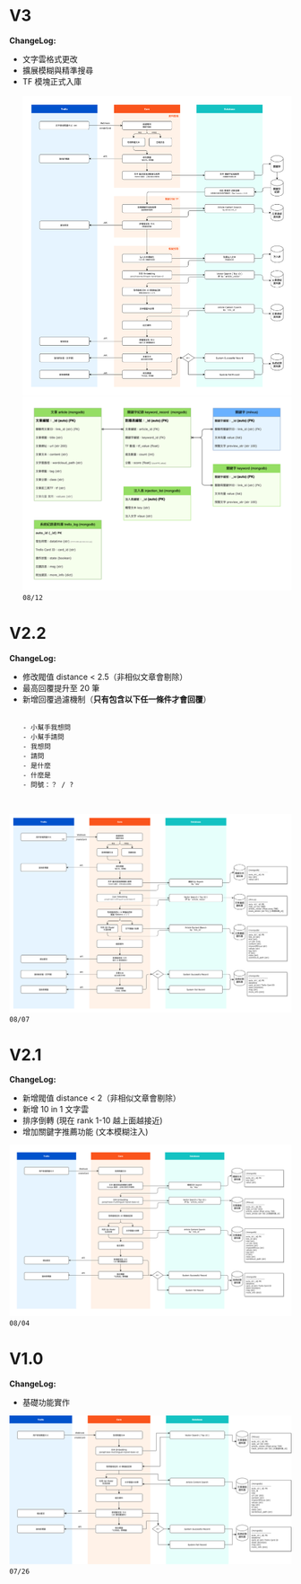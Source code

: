 # V3
**ChangeLog:**
- 文字雲格式更改
- 擴展模糊與精準搜尋
- TF 模塊正式入庫
<br><br>
![Trello 系統流程設計圖v3.0.png](Trello%20系統流程設計圖v3.0-WorkFlow.png)
![Trello 系統流程設計圖v3.0.png](Trello%20系統流程設計圖v3.0-ER%20Model.png)
`08/12`

# V2.2
**ChangeLog:**
- 修改閥值 distance < 2.5（非相似文章會剔除）
- 最高回覆提升至 20 筆
- 新增回覆過濾機制（**只有包含以下任一條件才會回覆**）<br><br>
    ```
    - 小幫手我想問
    - 小幫手請問
    - 我想問
    - 請問
    - 是什麼
    - 什麼是
    - 問號：？ / ?
    ``` 
    <br>
![Trello 系統流程設計圖v2.2.png](Trello%20系統流程設計圖v2.2.png)
`08/07`

# V2.1
**ChangeLog:**
- 新增閥值 distance < 2（非相似文章會剔除）
- 新增 10 in 1 文字雲
- 排序倒轉 (現在 rank 1-10 越上面越接近)
- 增加關鍵字推薦功能 (文本模糊注入)

![Trello 系統流程設計圖v2.0.png](Trello%20系統流程設計圖v2.0.png)
`08/04`

# V1.0
**ChangeLog:**
- 基礎功能實作

![Trello 系統流程設計圖v1.0.png](Trello%20系統流程設計圖v1.0.png)
`07/26`